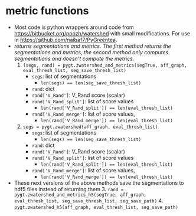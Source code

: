 # metric functions
- Most code is python wrappers around code from https://bitbucket.org/poozh/watershed with small modifications.  For use in https://github.com/naibaf7/PyGreentea.
- *returns segmentations and metrics.  The first method returns the segmentations and metrics, the second method only computes segmentations and doesn't compute the metrics.*
	1. `(segs, rand) = pygt.zwatershed_and_metrics(segTrue, aff_graph, eval_thresh_list, seg_save_thresh_list)`
		- `segs`: list of segmentations
			- `len(segs) == len(seg_save_thresh_list)`
		- `rand`: dict
		- `rand['V_Rand']`:  V_Rand score (scalar)
		- `rand['V_Rand_split']`: list of score values
			- `len(rand['V_Rand_split']) == len(eval_thresh_list)`
		- `rand['V_Rand_merge']`: list of score values, 
			- `len(rand['V_Rand_merge']) == len(eval_thresh_list)`
	2. `segs = pygt.zwatershed(aff_graph, eval_thresh_list)` 
		- `segs`: list of segmentations
			- `len(segs) == len(seg_save_thresh_list)`
		- `rand`: dict
		- `rand['V_Rand']`:  V_Rand score (scalar)
		- `rand['V_Rand_split']`: list of score values
			- `len(rand['V_Rand_split']) == len(eval_thresh_list)`
		- `rand['V_Rand_merge']`: list of score values, 
			- `len(rand['V_Rand_merge']) == len(eval_thresh_list)`
- These next versions of the above methods save the segmentations to hdf5 files instead of returning them
	3. `rand = pygt.zwatershed_and_metrics_h5(segTrue, aff_graph, eval_thresh_list, seg_save_thresh_list, seg_save_path)`
	4. `pygt.zwatershed_h5(aff_graph, eval_thresh_list, seg_save_path)`


